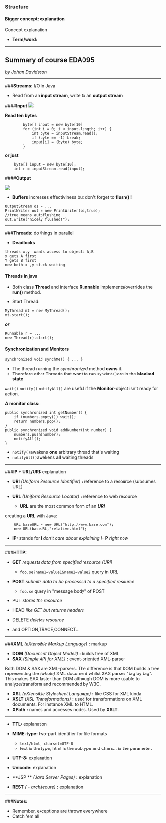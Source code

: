 
### Structure

#### **Bigger concept:** explanation
Concept explanation

* **Term/word:** 


----------

## **Summary of course EDA095** ##
 *by Johan Davidsson*

----------
###**Streams:** I/O in Java
* Read  from an **input stream**, write to an **output stream**

####**Input**
![](https://raw.githubusercontent.com/JDavidsson/eda095/master/summary/inputsreams.png)




**Read ten bytes**
```
        byte[] input = new byte[10]
        for (int i = 0; i < input.length; i++) {
    	    int byte = inputStream.read();
    	    if (byte == -1) break; 
    	    input[i] = (byte) byte;
	    }
```
**or just**
```
    byte[] input = new byte[10]; 
    int r = inputStream.read(input);
```

####**Output**

![](https://raw.githubusercontent.com/JDavidsson/eda095/master/summary/outputstreams.png)

* **Buffers** increases effectiviness but don't forget to **flush() !**


```
OutputStream os = ...
PrintWriter out = new PrintWriter(os,true);
//true means autoflushing
out.write("nicely flushed!");

```


----------
###**Threads:** do things in parallel

	

 * **Deadlocks** 
 ```
threads x,y  wants access to objects A,B
x gets A first
Y gets B first
now both x ,y stuck waiting 

 ```

#### **Threads in java**
* Both class **Thread** and interface **Runnable** implements/overrides the **run()** method.

* Start Thread: 


```
MyThread mt = new MyThread();
mt.start(); 
```
	
***or***


```
Runnable r = ...
new Thread(r).start();
```

#### **Synchronization and Monitors**
`synchronized void synchMe() { ... }`

* The thread running the *synchronized* method **owns** it. 
*  Therefore other Threads that want to run `synchMe()`are in the **blocked state**

`wait()` `notify()` `notifyAll()` are useful if the **Monitor**-object isn't ready for action.

**A monitor class:**
```
public synchronized int getNumber() {
	if (numbers.empty()) wait();
	return numbers.pop();
}
public synchronized void addNumber(int number) {
	numbers.push(number);
	notifyAll();
}
```

 - `notify()`awakens **one** arbitrary thread that's waiting
 - `notifyAll()`awekens **all** waiting threads





----------
###**IP + URL/URI:** explanation

* **URI** *(Uniform Resource Identifier)* **:** reference to a resource (subsumes URL)

* **URL** *(Uniform Resource Locator)* **:** reference to web resource
	* **URL** are the most common form of an ***URI***

creating a **URL** with Java:
```
    URL baseURL = new URL("http://www.base.com");
    new URL(baseURL,"relative.html");
```

 - **IP:** stands for **I** *don't care about explaining I-* **P** *right now*

----------


###**HTTP:**
* **GET** *requests data from specified resource (URI)*
	*  `foo.se?name1=value1&name2=value2` query in URL
* **POST** *submits data to be processed to a specified resource*
  * `foo.se` query in "message body" of POST
  
* PUT *stores the resource*
* HEAD *like GET but returns headers*
* DELETE *deletes resource*
* and OPTION,TRACE,CONNECT...
	


----------


###**XML** *(eXtensible Markup Language)* **:**  markup

* **DOM** *(Document Object Modell)* **:** builds tree of XML
* **SAX** *(Simple API for XML)* **:** event-oriented XML-parser

Both DOM & SAX are XML-parsers. The difference is that DOM builds a tree representing the *(whole)* XML document whilst SAX parses "tag by tag". This makes SAX faster than DOM although DOM is more usable to analyze/transform and recommended by W3C.

* **XSL** *(eXtensible Stylesheet Language)* **:** like CSS for XML kinda
* **XSLT** *(XSL Transformations)* **:** used for transformations on XML documents. For instance XML to HTML.
* **XPath** **:** names and accesses nodes. Used by **XSLT**.


----------



* **TTL:** explanation

* **MIME-type:** two-part identifier for file formats
	* `text/html; charset=UTF-8`
	* text is the type, html is the subtype and chars... is the parameter.

* **UTF-8:** explanation
* **Unicode:** explanation
* **JSP ** *(Java Server Pages)* **:** explanation
* **REST** *( - architecure)* **:** explanation


----------

###**Notes:**

 - Remember, exceptions are thrown everywhere
 - Catch 'em all

